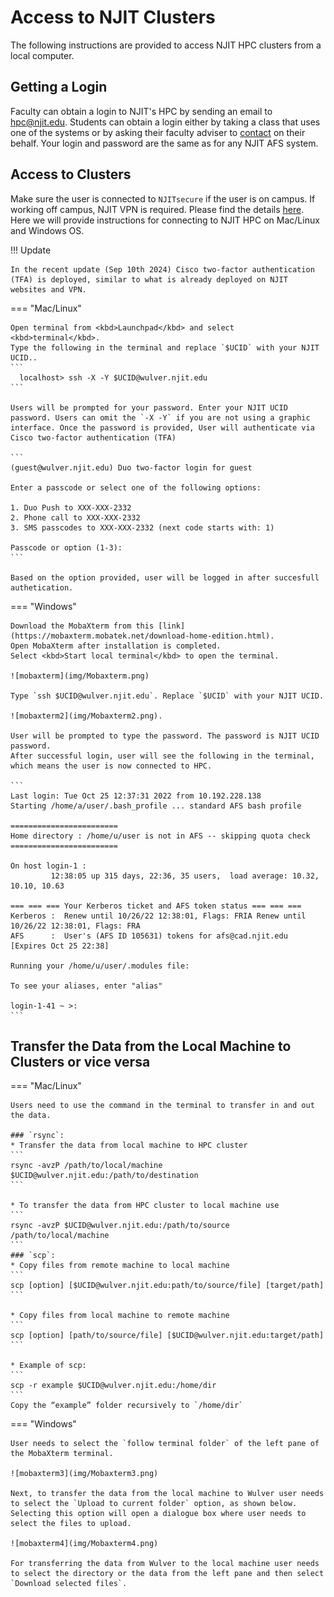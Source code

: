 # Access to NJIT Clusters
The following instructions are provided to access NJIT HPC clusters from a local computer.

## Getting a Login
Faculty can obtain a login to NJIT's HPC by sending an email to [hpc@njit.edu](mailto:hpc@njit.edu). Students can obtain a login either by taking a class that uses one of the systems or by asking their faculty adviser to [contact](mailto:hpc@njit.edu) on their behalf. Your login and password are the same as for any NJIT AFS system.

## Access to Clusters
Make sure the user is connected to `NJITsecure` if the user is on campus. If working off campus, NJIT VPN is required. Please find the details [here](https://ist.njit.edu/vpn).
Here we will provide instructions for connecting to NJIT HPC on Mac/Linux and Windows OS.

!!! Update

    In the recent update (Sep 10th 2024) Cisco two-factor authentication (TFA) is deployed, similar to what is already deployed on NJIT websites and VPN. 

=== "Mac/Linux"

    Open terminal from <kbd>Launchpad</kbd> and select <kbd>terminal</kbd>.
    Type the following in the terminal and replace `$UCID` with your NJIT UCID..
    ```
      localhost> ssh -X -Y $UCID@wulver.njit.edu  
    ```
    
    Users will be prompted for your password. Enter your NJIT UCID password. Users can omit the `-X -Y` if you are not using a graphic interface. Once the password is provided, User will authenticate via Cisco two-factor authentication (TFA)
    
    ```
    (guest@wulver.njit.edu) Duo two-factor login for guest

    Enter a passcode or select one of the following options:

    1. Duo Push to XXX-XXX-2332
    2. Phone call to XXX-XXX-2332
    3. SMS passcodes to XXX-XXX-2332 (next code starts with: 1)

    Passcode or option (1-3):
    ```
      
    Based on the option provided, user will be logged in after succesfull authetication.  

=== "Windows"

    Download the MobaXterm from this [link](https://mobaxterm.mobatek.net/download-home-edition.html). 
    Open MobaXterm after installation is completed. 
    Select <kbd>Start local terminal</kbd> to open the terminal.
    
    ![mobaxterm](img/Mobaxterm.png)
    
    Type `ssh $UCID@wulver.njit.edu`. Replace `$UCID` with your NJIT UCID.
    
    ![mobaxterm2](img/Mobaxterm2.png). 
    
    User will be prompted to type the password. The password is NJIT UCID password.
    After successful login, user will see the following in the terminal, which means the user is now connected to HPC.
    
    ```
    Last login: Tue Oct 25 12:37:31 2022 from 10.192.228.138
    Starting /home/a/user/.bash_profile ... standard AFS bash profile
    
    ========================
    Home directory : /home/u/user is not in AFS -- skipping quota check
    ========================
    
    On host login-1 :
             12:38:05 up 315 days, 22:36, 35 users,  load average: 10.32, 10.10, 10.63
    
    === === === Your Kerberos ticket and AFS token status === === ===
    Kerberos :  Renew until 10/26/22 12:38:01, Flags: FRIA Renew until 10/26/22 12:38:01, Flags: FRA
    AFS      :  User's (AFS ID 105631) tokens for afs@cad.njit.edu [Expires Oct 25 22:38]
    
    Running your /home/u/user/.modules file:
    
    To see your aliases, enter "alias"
    
    login-1-41 ~ >:
    ```

## Transfer the Data from the Local Machine to Clusters or vice versa

=== "Mac/Linux"

    Users need to use the command in the terminal to transfer in and out the data.  

    ### `rsync`:
    * Transfer the data from local machine to HPC cluster
    ```
    rsync -avzP /path/to/local/machine $UCID@wulver.njit.edu:/path/to/destination
    ```
    
    * To transfer the data from HPC cluster to local machine use
    ```
    rsync -avzP $UCID@wulver.njit.edu:/path/to/source /path/to/local/machine
    ```
    ### `scp`:
    * Copy files from remote machine to local machine
    ```
    scp [option] [$UCID@wulver.njit.edu:path/to/source/file] [target/path]
    ```

    * Copy files from local machine to remote machine
    ```
    scp [option] [path/to/source/file] [$UCID@wulver.njit.edu:target/path] 
    ```

    * Example of scp:
    ```
    scp -r example $UCID@wulver.njit.edu:/home/dir 
    ```
    Copy the “example” folder recursively to `/home/dir`


=== "Windows"

    User needs to select the `follow terminal folder` of the left pane of the MobaXterm terminal. 
    
    ![mobaxterm3](img/Mobaxterm3.png)
    
    Next, to transfer the data from the local machine to Wulver user needs to select the `Upload to current folder` option, as shown below. Selecting this option will open a dialogue box where user needs to select the files to upload.
    
    ![mobaxterm4](img/Mobaxterm4.png)
    
    For transferring the data from Wulver to the local machine user needs to select the directory or the data from the left pane and then select `Download selected files`.


